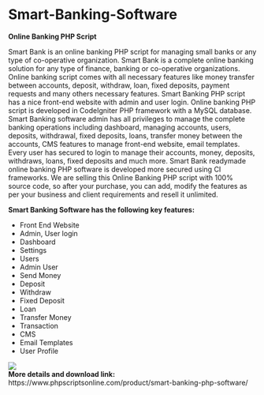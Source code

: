 # Smart-Banking-Software
<b>Online Banking PHP Script</b>

Smart Bank is an online banking PHP script for managing small banks or any type of co-operative organization. Smart Bank is a complete online banking solution for any type of finance, banking or co-operative organizations. Online banking script comes with all necessary features like money transfer between accounts, deposit, withdraw, loan, fixed deposits, payment requests and many others necessary features. Smart Banking PHP script has a nice front-end website with admin and user login. Online banking PHP script is developed in CodeIgniter PHP framework with a MySQL database. Smart Banking software admin has all privileges to manage the complete banking operations including dashboard, managing accounts, users, deposits, withdrawal, fixed deposits, loans, transfer money between the accounts, CMS features to manage front-end website, email templates. Every user has secured to login to manage their accounts, money, deposits, withdraws, loans, fixed deposits and much more. Smart Bank readymade online banking PHP software is developed more secured using CI frameworks. We are selling this Online Banking PHP script with 100% source code, so after your purchase, you can add, modify the features as per your business and client requirements and resell it unlimited.

<b>Smart Banking Software has the following key features:</b>

<ul>
<li>Front End Website</li>
<li>Admin, User login</li>
<li>Dashboard</li>
<li>Settings</li>
<li>Users</li>
<li>Admin User</li>
<li>Send Money</li>
<li>Deposit</li>
<li>Withdraw</li>
<li>Fixed Deposit</li>
<li>Loan</li>
<li>Transfer Money</li>
<li>Transaction</li>
<li>CMS</li>
<li>Email Templates</li>
<li>User Profile</li>
</ul>
<img src="https://www.phpscriptsonline.com/wp-content/uploads/2024/07/Online-Net-Banking-PHP-Script-768x432.jpg"><br>
<b>More details and download link:</b><br>
https://www.phpscriptsonline.com/product/smart-banking-php-software/
